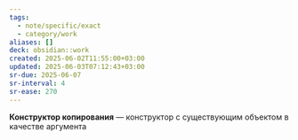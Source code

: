 ```yaml
---
tags:
  - note/specific/exact
  - category/work
aliases: []
deck: obsidian::work
created: 2025-06-02T11:55:00+03:00
updated: 2025-06-03T07:12:43+03:00
sr-due: 2025-06-07
sr-interval: 4
sr-ease: 270
---
```


**Конструктор копирования**
—
конструктор с существующим объектом в качестве аргумента
